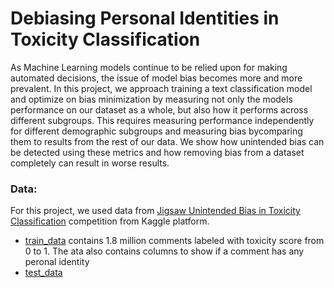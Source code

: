 # Debiasing Personal Identities in Toxicity Classification

As Machine Learning models continue to be relied upon for making automated decisions, the issue of model bias becomes more and more prevalent. In this project, we approach training a text classification model and optimize on bias minimization by measuring not only the models performance on our dataset as a whole, but also how it performs across different subgroups. This requires measuring performance independently for different demographic subgroups and measuring bias bycomparing them to results from the rest of our data. We show how unintended bias can be detected using these metrics and how removing bias from a dataset completely can result in worse results.

### Data:
For this project, we used data from [Jigsaw Unintended Bias in Toxicity Classification](https://www.kaggle.com/c/jigsaw-unintended-bias-in-toxicity-classification/overview) competition from Kaggle platform.
* [train_data](https://www.kaggle.com/c/jigsaw-unintended-bias-in-toxicity-classification/download/train.csv) contains 1.8 million comments labeled with toxicity score from 0 to 1. The ata also contains columns to show if a comment has any peronal identity
* [test_data]()
